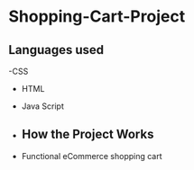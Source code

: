 # Shopping-Cart-Project

## Languages used
-CSS
- HTML
- Java Script

- ## How the Project Works
- Functional eCommerce shopping cart
